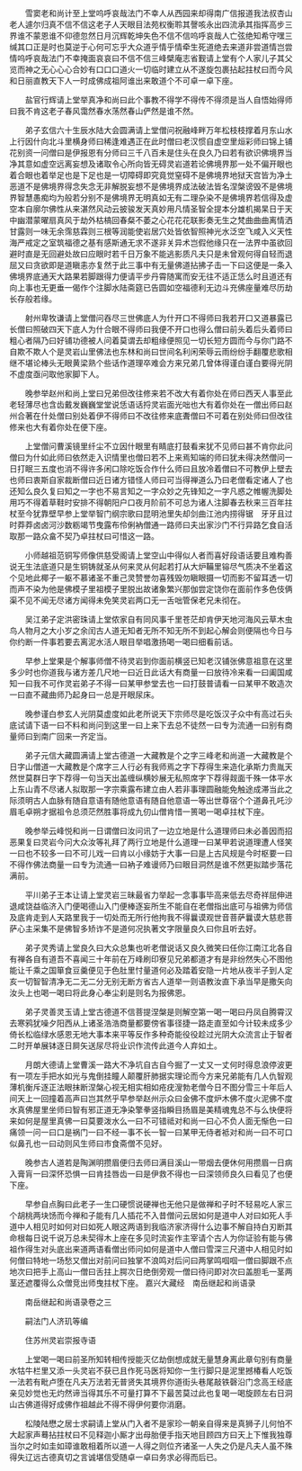 <!-- { "loadSidebar": true } -->
　　雪窦老和尚计至上堂呜呼哀哉法门不幸人从西园来却得南广信报道我法叔杏山老人遽尔归真不信不信这老子人天眼目法苑权衡聆其謦咳永出四流承其指挥高步三界谁不蒙恩谁不仰德忽然日月沉辉乾坤失色不信不信呜呼哀哉人亡弦绝知希守嘿三缄其口正是时也莫逆于心何可忘乎大众道乎情乎情牵生死道绝去来道非尝道情岂尝情呜呼哀哉法门不幸掩面哀哀曰不信不信三峰檗庵志省觐请上堂有个人家儿子其父览而神之无心心心合妙有口口口道火一切临时建立从不遂旋包裹拈起拄杖曰而今风和日丽直教天下人一时成佛成祖阿谁出来敢道个不可卓一卓下座。

　　盐官行辉请上堂举真净和尚曰此个事教不得学不得传不得须是当人自悟始得师曰我不肯这老子春风霭然春水荡然春山俨然是谁不然。

　　弟子玄信六十生辰水陆大会圆满请上堂僧问祝融峰畔万年松枝枝撑着月东山水上行因什向北斗里横身师曰稀逢难遇正在此时僧曰老汉惯自虚空里烜彩师曰锦上铺花别资一问僧曰是伊报恩有分师曰三千八百未是住头在良久乃曰若有欲识佛境界当净其意如虚空远离妄想及诸取令心所向皆无碍灵岩道若论佛境界那一处不偏开眼也着合眼也着举足也是下足也是一切障碍即究竟觉窒碍不是佛境界地狱天宫皆为净土恶道不是佛境界得念失念无非解脱妄想不是佛境界成法破法皆名涅槃谤毁不是佛境界智慧愚痴均为般若分别不是佛境界无明真如无有二理杂染不是佛境界若信得及虚空本自廓尔佛性从来湛然风动云披骏发天真妙用凡情圣智全提本分雄机揭杲日于天中幽潜蒙曜扇真风于劫外枯槁回春粲不萎之心花花花联影奏无生之梵曲曲曲离情洒甘露则一味无余霈慈霖则三根等润能使岩居穴处皆依智照神光水泛空飞咸入义天性海严戒定之室筑福德之基有感斯通无求不遂非关异术岂假他缘只在一法界中虽欲回避时直是无回避处故曰应眼时若千日万象不能逃影质凡夫只是未曾观何得自轻而退屈又曰贪欲即是道瞋恚亦复然于此三事中有无量佛道拈拂子击一下曰这便是一条入佛境界底通天大路果若脚跟得力便请平步丹霄随寓而安无往不适正恁么时且道还有向上事也无更垂一偈作个注脚水陆斋筵已告圆如空福德利无边斗充佛座量难尽历劫长存般若缘。

　　射州卑牧谦请上堂僧问吞尽三世佛底人为什开口不得师曰我若开口又道暴露已长僧曰照破四天下底人为什合眼不得师曰我便不开口也得么僧曰前头着后头着师曰粗心者隔乃曰好铺功德被人问着莫谓去却粗缘便照见一切长短方圆而今与你门路不自欺不欺人个是灵岩山里佛法也东林和尚曰世间名利闲荣辱云雨纷纷手翻覆悲歌相继不堪论棒头无眼黄梁熟个些话作道理卒难会方来兄弟几曾体得谨白谨白要得光阴不虚度亟问取他家脚下人。

　　晚参举赵州和尚上堂曰兄弟但改往修来若不改大有着你处在师曰西天人事至此老轻薄尽也含齿戴发巍巍堂堂说恁语话捋灵岩面光咄也大有着你处在一僧出师曰赵州合著在什处僧曰别处着伊不得师曰不改往修来底聻僧曰不可着在别处师曰但改往修来也大有着你处在便下座。

　　上堂僧问曹溪镜里纤尘不立因什眼里有睛底打鼓看来犹不见师曰甚不肯你此问僧曰为什如此师曰依然走入识情里也僧曰若不上来焉知端的师曰犹未得决然僧问一日打眠三五度也消不得许多闲口除吃饭合作什么师曰且放冷着僧曰不可教伊上壁去也师曰衷斯自家裁断僧曰近日诸方错怪人师曰可当得禅道么乃曰老僧看定诸人了也还知么良久复曰知之一字也不易言知之一字众妙之先锋知之一字凡惑之帷幄洗脚处用巧不得着草鞋时安排不得朝阳户口夜月阶前不可总为诸人注脚春去秋来三百年拄杖至今犹靠壁早参上堂举智门纲宗歌曰昆明池里失却剑曲江池内捞得锯　牙牙且过时莽莽卤卤河沙数粝竭节曳露布伶俐衲僧通一路师曰夫出家沙门不行异路乞食自活取那一路众畣不契乃卓拄杖曰可惜这一路。

　　小师越祖范铜写师像供慈受阁请上堂空山中得似人者而喜好段语话要且难构善说无生法底道只是生铜铸就圣从何来灵从何起若打从大炉鞴里镕尽气质决不坐着这个见地此椰子一躯不慕诸圣不重己灵赞誉勿喜残毁勿瞋眼摄一切而影不留耳透一切而声不染为他是佛模子里祖模子里脱出故诸象繁兴那伽尝定饶你在面前作多色伎俩渠不见不闻无尽诸方闻得未免笑灵岩两口无一舌咄管保老兄未彻在。

　　吴江弟子定洪密珠请上堂侬家自有同风事千里苍茫却肯伊天地河海风云草木虫鸟人物月之大小岁之余闰古人道无知者无所不知无所不到起心解会则便隔也今日与你约断一件事若要去离泥水活人眼目举唱激扬喝一喝曰细看前话。

　　早参上堂果是个解事师僧不待灵岩到你面前横竖已知老汉铺张佛意祖意在这里多少时也你道我与诸方差几尺地一曰近日此话大有商量一曰放待冷来看一曰阖国咸知一曰我不可作灵岩弟子不得一曰某甲参堂去也一曰打鼓普请看一曰某甲不敢造次一曰直不藏曲师乃起身曰一总是开眼尿床。

　　晚参谨白参玄人光阴莫虚度如此老所说天下宗师尽是吃饭汉子众中有高过石头底试请下语一曰不料和尚问到这里一曰上来下去总不徒然一曰专为流通一曰别有商量师曰到南广回来一齐定当。

　　弟子元信大藏圆满请上堂古德道一大藏教是个之字三峰老和尚道一大藏教是个日字山僧道一大藏教是个席字三人行必有我师焉之字下荐得生来造化承斯力贵胤天然世莫群日字下荐得一句当天出盖缠纵横妙展无私照席字下荐得觌面千殊一体平水上东山青不尽诸人拟取那一字宗乘露布建立由人若非事理圆融能免触途成滞当此之际须明古人血脉有随自意语有随他意语有随自他意语一等出世尊宿个个道鼻孔吒沙眉毛卓朔才据祖令总须茫然胜事将成九仞山僧肯惜一篑喝一喝卓拄杖下座。

　　晚参举云峰悦和尚一日谓僧曰汝问讯了一边立地是什么道理师曰未必善因而招恶果复曰灵岩今问大众汝等礼拜了两行立地是什么道理一曰某甲若说道理遭人怪笑一曰也不较多一曰不可儿戏一曰肯以小缘妨于大事一曰是上古风规是今时枢要一曰不得作佛法商量一曰专为流通一曰衲子难谩师乃曰眼目洞然是谁不然更拟踏步落花满前。

　　平川弟子王本让请上堂灵岩三昧最省力举起一念事事毕高来低去尽奇祥屈伸进退咸饶益临济入门便喝德山入门便棒逐妄所生不能自在老僧指出底可与祖佛为师信及底肯走到人天路里我于一切处而无所行他拘我不得曩谟观世音菩萨曩谟大慈悲菩萨心主采集不是佛智多矫诈不是道何况执著文字限量良久曰你且听去好。

　　弟子灵秀请上堂良久曰大众总集也听老僧说话又良久微笑曰任你江南江北各自有禅各自有道吾不喜闻三十年前在万峰刷印寮见兄弟都道才有是非纷然失心不图他能让千乘之国箪食豆羹便见于色肚里忖量道何必及踏着安隐一片地从夜半子到人定亥一切智智清净无二无二分无别无断方省古人道举一则语教汝直下承当早是撒矢向汝头上也喝一喝曰将此身心奉尘刹是则名为报佛恩。

　　弟子灵善灵玉请上堂古德道不信菩提涅槃是则解空第一喝一喝曰丹凤自腾霄汉去寒鸦犹噪夕阳西从上诸圣浩浩商量都要傍省事径捷一路走直至如今计较未成多少倚长松临绿水感恩无地大事本来平等反作多种奇能役役趁过光阴大众流言止于智者二时开单展钵逐日屙矢送尿尽将业识作流传此道今人弃如土。

　　月朗大德请上堂曹溪一路大不净坑自古自今掘了一丈又一丈何时得息浪停波更有一项左手把水如光与鬼倒挂瞳人颠覆肝肺据实理论而今方来兄弟能有几人仇智观薄机衡斥逐正法眼抹断涅槃心视无相实相如疮疣溲勃老僧今日不图分雪三十年后人间天上一回撞着高声曰岂其然乎早参举赵州示众曰金佛不度炉木佛不度火泥佛不度水真佛屋里坐师曰智有邪正道无净染擎拳竖指瞬目扬眉是美精魂鬼总不与么快便将来如何是屋里真佛一曰莫要泼水么一曰不可错祗对和尚一曰心不负人面无惭色一曰痛领一问一曰口是祸门一曰不经一事不长一智一曰某甲无侍者袛对和尚一曰不可口似鼻孔也一曰动则风生师曰市食斋僧不见好。

　　晚参古人道若是陶渊明攒眉便归去师曰满目溪山一带烟去便休何用攒眉一日病入膏肓一曰深怀恐惧一曰肯挂唇齿一曰是伊救不得也一曰深领师良久曰看见了也便下座。

　　早参自点胸曰此老子一生口硬惯说硬禅也无他只是做禅和子时不轻易吃人家三个胡桃两块饧而今禅和子能有几人插花不入昔僧问云居如何是道中人对曰如死人手道中人相见时如何对曰如死人眼这两语到我临济家济得什么边事不解自持白刃断其命根每日说千说万总未契得木上座在多见时流妄作主宰请个古人为你证验有能与佛祖作得生对头底出来道两语看僧出师问如何是道中人僧曰雪深三尺道中人相见时如何僧曰特地一场愁又僧出对前问曰独掌不浪鸣对后问曰两掌鸣啯啯一僧曰脚跟不点地次曰把手上高山一僧曰舌拄上腭次日绝倒旁观一僧曰待问即对次曰盖胆毛一茎两茎还遮覆得么众僧竞出师曳拄杖下座。
嘉兴大藏经　南岳继起和尚语录


　　南岳继起和尚语录卷之三

　　嗣法门人济玑等编

　　住苏州灵岩崇报寺语

　　上堂喝一喝曰前圣所知转相传授能灭亿劫倒想成就无量慧身离此章句别有商量水牯牛栏里又添一头灵岩不获已且作死马医将知你一生行脚只是泥里撼椿看人吃饭一法若有毗卢堕在凡夫万法若无普贤失其境界你道街头巷尾敲铁磬沿门念高王经底亲见妙觉也无灼然谛当得其乐不可量打算不下最苦莫过此也复喝一喝旋顾左右日洞山古佛道得好成佛作祖越此不得不得伊何要你消磨。

　　松陵陆懋之居士求嗣请上堂从门入者不是家珍一朝亲自得来是真狮子儿何怕不大起家声蓦拈拄杖曰不见释迦小厮才出母胎便手指天地目顾四方曰天上下惟我独尊当尔之时如圭如璋谁敢相着所以道一人得之则位齐诸圣一人失之仍是凡夫人虽不殊得失辽远古德真切之言诚堪信受随卓一卓曰务求必得而后已。

